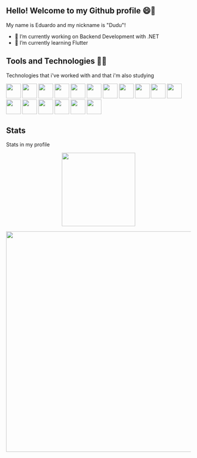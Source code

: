 ## Hello! Welcome to my Github profile 😄🤘

My name is Eduardo and my nickname is "Dudu"!

- 🔭 I’m currently working on Backend Development with .NET 
- 🌱 I’m currently learning Flutter

## Tools and Technologies 🚀✨

Technologies that i've worked with and that i'm also studying

<img src="https://cdn.jsdelivr.net/gh/devicons/devicon/icons/dot-net/dot-net-plain-wordmark.svg" width="40" height="40"/>  <img src="https://cdn.jsdelivr.net/gh/devicons/devicon/icons/csharp/csharp-original.svg" width="40" height="40"/>  <img src="https://cdn.jsdelivr.net/gh/devicons/devicon/icons/angularjs/angularjs-original.svg" width="40" height="40"/>  <img src="https://cdn.jsdelivr.net/gh/devicons/devicon/icons/html5/html5-original.svg" width="40" height="40"/>  <img src="https://cdn.jsdelivr.net/gh/devicons/devicon/icons/css3/css3-original.svg" width="40" height="40" />  <img src="https://cdn.jsdelivr.net/gh/devicons/devicon/icons/javascript/javascript-original.svg" width="40" height="40"/>  <img src="https://cdn.jsdelivr.net/gh/devicons/devicon/icons/flutter/flutter-original.svg" width="40" height="40"/>  <img src="https://cdn.jsdelivr.net/gh/devicons/devicon/icons/dart/dart-original.svg" width="40" height="40"/>  <img src="https://cdn.jsdelivr.net/gh/devicons/devicon/icons/android/android-original.svg" width="40" height="40"/>  <img src="https://cdn.jsdelivr.net/gh/devicons/devicon/icons/swift/swift-original.svg" width="40" height="40"/>  <img src="https://cdn.jsdelivr.net/gh/devicons/devicon/icons/postgresql/postgresql-original.svg" width="40" height="40"/>  <img src="https://cdn.jsdelivr.net/gh/devicons/devicon/icons/redis/redis-original.svg" width="40" height="40"/>  <img src="https://cdn.jsdelivr.net/gh/devicons/devicon/icons/docker/docker-original.svg" width="40" height="40"/>  <img src="https://cdn.jsdelivr.net/gh/devicons/devicon/icons/git/git-original.svg" width="40" height="40"/>  <img src="https://cdn.jsdelivr.net/gh/devicons/devicon/icons/amazonwebservices/amazonwebservices-original.svg" width="40" height="40"/>  <img src="https://cdn.jsdelivr.net/gh/devicons/devicon/icons/azure/azure-original.svg" width="40" height="40"/>  <img src="https://cdn.jsdelivr.net/gh/devicons/devicon/icons/firebase/firebase-plain.svg" width="40" height="40"/>


## Stats

Stats in my profile

<p align="center">
<img height="200em" src="https://github-readme-stats.vercel.app/api?username=eduardocordova21&show_icons=true&theme=radical&include_all_commits=true&count_private=true"/>
</p>

<p align="center">
<img height="600em" src="https://github-readme-stats.vercel.app/api/top-langs/?username=eduardocordova21&langs_count=50&theme=radical"/> 
</p>
